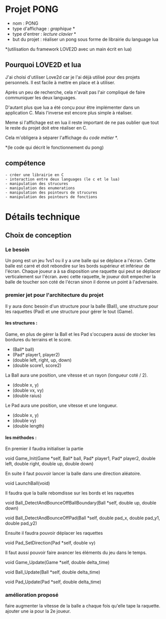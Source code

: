 # Projet PONG

- nom : PONG
- type d'affichage : *graphique* *
- type d'entrer : *lecture clavier* *
- but du projet : réaliser un pong sous forme de librairie du language lua

*(utilisation du framework LOVE2D avec un main écrit en lua)

## Pourquoi LOVE2D et lua

J'ai choisi d'utiliser Love2d car je l'ai déjà utilisé pour des projets personnels. Il est facile à mettre en place et à utiliser.

Après un peu de recherche, cela n'avait pas l'air compliqué de faire communiquer les deux languages.

D'autant plus que lua a été conçu pour être implémenter dans un application C. Mais l'inverse est encore plus simple à réaliser.

Meme si l'affichage est en lua il reste important de ne pas oublier que tout le reste du projet doit etre réaliser en C.

Cela m'obligera à séparer l'affichage du *code métier* *.

*(le code qui décrit le fonctionnement du pong) 

## compétence

    - créer une librairie en C
    - interaction entre deux languages (le c et le lua)
    - manipulation des strucures
    - manipulation des enumerations
    - manipulation des pointeurs de strucures
    - manipulation des pointeurs de fonctions

# Détails technique

## Choix de conception

### Le besoin

Un pong est un jeu 1vs1 ou il y a une balle qui se déplace a l'écran. Cette balle est carré et doit rebondire sur les bords supérieur et inférieur de l'écran.
Chaque joueur a à sa disposition une raquette qui peut se déplacer verticalement sur l'écran.
avec cette raquette, le joueur doit empecher la balle de toucher son coté de l'écran sinon il donne un point à l'adversaire.

### premier jet pour l'architecture du projet

Il y aura donc besoin d'un structure pour la balle (Ball), une structure pour les raquettes (Pad) et une 
structure pour gérer le tout (Game).

#### les structures :

Game, en plus de gérer la Ball et les Pad s'occupera aussi de stocker les bordures du terrains et le score.
- (Ball* ball)
- (Pad* player1, player2)
- (double left, right, up, down)
- (double score1, score2)

La Ball aura une position, une vitesse et un rayon (longueur coté / 2).
- (double x, y)
- (double vx, vy)
- (double raius)

Le Pad aura une position, une vitesse et une longueur.
- (double x, y)
- (double vy)
- (double length)

#### les méthodes :

En premier il faudra initialiser la partie

void Game_Init(Game \*self, Ball\* ball, Pad\* player1, Pad\* player2, double left, double right, double up, double down)

En suite il faut pouvoir lancer la balle dans une direction aléatoire.

void LaunchBall(void)

Il faudra que la balle rebomdisse sur les bords et les raquettes

void Ball_DetectAndBounceOffBallBoundary(Ball *self, double up, double down)

void Ball_DetectAndBounceOffPad(Ball *self, double pad_x, double pad_y1, double pad_y2)

Ensuite il faudra pouvoir déplacer les raquettes

void Pad_SetDirection(Pad *self, double vy)

Il faut aussi pouvoir faire avancer les éléments du jeu dans le temps.

void Game_Update(Game *self, double delta_time)

void Ball_Update(Ball *self, double delta_time)

void Pad_Update(Pad *self, double delta_time)


### amélioration proposé

faire augmenter la vitesse de la balle a chaque fois qu'elle tape la raquette.
ajouter une ia pour la 2e joueur.
